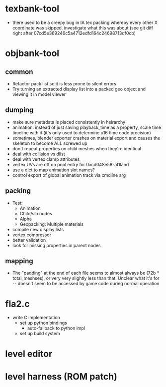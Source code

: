 # texbank-tool
- there used to be a creepy bug in IA tex packing whereby every other X coordinate
  was skipped. investigate what this was about (see git diff right after 07cd5e369246c5a4712edfd164c24698713df0cb)

# objbank-tool
## common
- Refactor pack list so it is less prone to silent errors
- Try turning an extracted display list into a packed geo object and viewing it in model viewer

## dumping
- make sure metadata is placed consistently in heirarchy
- animation: instead of just saving playback_time as a property,
             scale time timeline with it (it's only used to determine u16
             time code precision)
- sometimes, blender exporter crashes on material export and causes the skeleton to become ALL screwed up
- don't repeat properties on child meshes when they're identical 
- deal with collision vs dlist
- deal with vertex clamp attributes
- vertex UVs are off on pool entry for 0xcd048e58-at1land
- use a dict to map animation slot names?
- control export of global animation track via cmdline arg

## packing
- Test:
    - Animation
    - Child/sib nodes
    - Alpha
    - Geopacking: Multiple materials
- compile new display lists
- vertex compressor
- better validation
- look for missing properties in parent nodes

## mapping
- The "padding" at the end of each file seems
  to almost always be (72b * total_meshses), or very
  very slightly less than that.
  Unclear what it's for -- doesn't seem to be accessed
  by game code during normal operation


# fla2.c
- write C implementation
    - set up python bindings
        - auto-fallback to python impl
    - set up build system

# level editor

# level harness (ROM patch)
